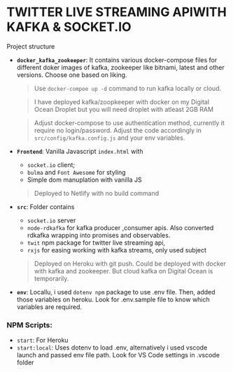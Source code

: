 # TWITTER LIVE STREAMING APIWITH KAFKA & SOCKET.IO

Project structure

- **`docker_kafka_zookeeper`**: It contains various docker-compose files for different doker images of kafka, zookeeper like bitnami, latest and other versions. Choose one based on liking.

  > Use `docker-compoe up -d` command to run kafka locally or cloud.

  > I have deployed kafka/zoopkeeper with docker on my Digital Ocean Droplet but you will need droplet with atleast 2GB RAM

  > Adjust docker-compose to use authentication method, currently it require no login/password. Adjust the code accordingly in `src/config/kafka.config.js` and your env variables.

* **`Frontend`**: Vanilla Javascript `index.html` with

  - `socket.io` client;
  - `bulma` and `Font Awesome` for styling
  - Simple dom manuplation with vanilla JS

  > Deployed to Netlify with no build command

- **`src`**: Folder contains

  - `socket.io` server
  - `node-rdkafka` for kafka producer ,consumer apis. Also converted rdkafka wrapping into promises and observables.
  - `twit` npm package for twitter live streaming api,
  - `rxjs` for easing working with kafka streams, only used subject

  > Deployed on Heroku with git push. Could be deployed with docker with kafka and zookeeper. But cloud kafka on Digital Ocean is temporarily.

- **`env`**: Locallu, i used `dotenv npm` package to use .env file. Then, added those variables on heroku. Look for .env.sample file to know which variables are required.

### NPM Scripts:

- `start`: For Heroku
- `start:local`: Uses dotenv to load .env, alternatively i used vscode launch and passed env file path. Look for VS Code settings in .vscode folder
